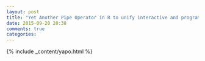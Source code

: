 ```yaml
---
layout: post
title: "Yet Another Pipe Operator in R to unify interactive and programming use"
date: 2015-09-20 20:38
comments: true
categories:
---
```


{% include _content/yapo.html %}
